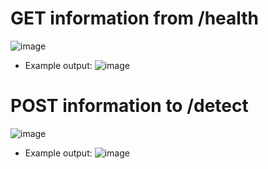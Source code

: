 # GET information from /health
![image](https://github.com/user-attachments/assets/b655b5d3-23c1-48c1-94fe-962778ed1b47)
- Example output: ![image](https://github.com/user-attachments/assets/2addc4da-b807-40d7-9ef8-24116f33cc08)

# POST information to /detect
![image](https://github.com/user-attachments/assets/d9612ad1-d829-44ff-aa55-e221217204b9)
- Example output: ![image](https://github.com/user-attachments/assets/d71a64ef-7fe9-428b-b1f6-5d1db8a617f6)
